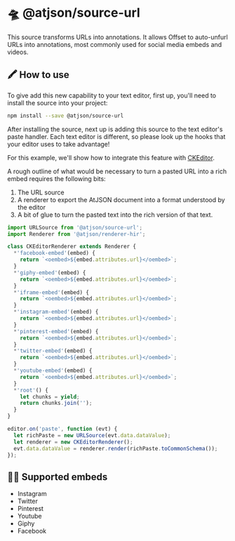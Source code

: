 # 🛸 @atjson/source-url

This source transforms URLs into annotations. It allows Offset to auto-unfurl URLs into annotations, most commonly used for social media embeds and videos.

## 🖍 How to use

To give add this new capability to your text editor, first up, you'll need to install the source into your project:

```bash
npm install --save @atjson/source-url
```

After installing the source, next up is adding this source to the text editor's paste handler. Each text editor is different, so please look up the hooks that your editor uses to take advantage!

For this example, we'll show how to integrate this feature with [CKEditor](https://ckeditor.com).

A rough outline of what would be necessary to turn a pasted URL into a rich embed requires the following bits:

1. The URL source
2. A renderer to export the AtJSON document into a format understood by the editor
3. A bit of glue to turn the pasted text into the rich version of that text.

```js
import URLSource from '@atjson/source-url';
import Renderer from '@atjson/renderer-hir';

class CKEditorRenderer extends Renderer {
  *'facebook-embed'(embed) {
    return `<oembed>${embed.attributes.url}</oembed>`;
  }
  *'giphy-embed'(embed) {
    return `<oembed>${embed.attributes.url}</oembed>`;
  }
  *'iframe-embed'(embed) {
    return `<oembed>${embed.attributes.url}</oembed>`;
  }
  *'instagram-embed'(embed) {
    return `<oembed>${embed.attributes.url}</oembed>`;
  }
  *'pinterest-embed'(embed) {
    return `<oembed>${embed.attributes.url}</oembed>`;
  }
  *'twitter-embed'(embed) {
    return `<oembed>${embed.attributes.url}</oembed>`;
  }
  *'youtube-embed'(embed) {
    return `<oembed>${embed.attributes.url}</oembed>`;
  }
  *'root'() {
    let chunks = yield;
    return chunks.join('');
  }
}

editor.on('paste', function (evt) {
  let richPaste = new URLSource(evt.data.dataValue);
  let renderer = new CKEditorRenderer();
  evt.data.dataValue = renderer.render(richPaste.toCommonSchema());
});
```

## 💁‍♀️ Supported embeds

- Instagram
- Twitter
- Pinterest
- Youtube
- Giphy
- Facebook